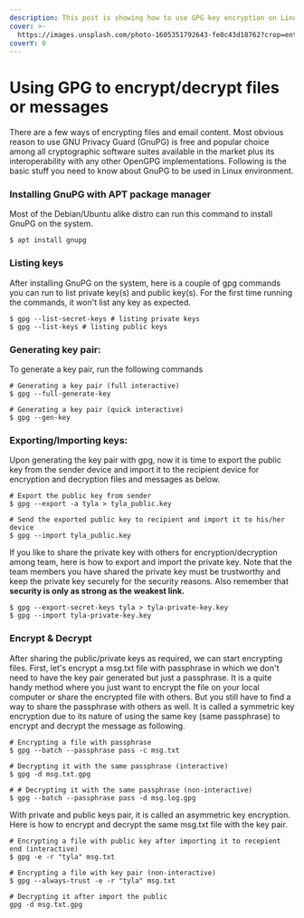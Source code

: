 ```yaml
---
description: This post is showing how to use GPG key encryption on Linux environment.
cover: >-
  https://images.unsplash.com/photo-1605351792643-fe0c43d18762?crop=entropy&cs=srgb&fm=jpg&ixid=M3wxOTcwMjR8MHwxfHNlYXJjaHw0fHxlbmNyeXB0fGVufDB8fHx8MTY5OTE3NzU1OHww&ixlib=rb-4.0.3&q=85
coverY: 0
---
```


# Using GPG to encrypt/decrypt files or messages

There are a few ways of encrypting files and email content. Most obvious reason to use GNU Privacy Guard (GnuPG) is free and popular choice among all cryptographic software suites available in the market plus its interoperability with any other OpenGPG implementations. Following is the basic stuff you need to know about GnuPG to be used in Linux environment.&#x20;

### Installing GnuPG with APT package manager

Most of the Debian/Ubuntu alike distro can run this command to install GnuPG on the system.&#x20;

```
$ apt install gnupg
```

### Listing keys

After installing GnuPG on the system, here is a couple of gpg commands you can run to list private key(s) and public key(s). For the first time running the commands, it won't list any key as expected.&#x20;

```
$ gpg --list-secret-keys # listing private keys
$ gpg --list-keys # listing public keys
```

### Generating key pair:

To generate a key pair, run the following commands

```
# Generating a key pair (full interactive)
$ gpg --full-generate-key 

# Generating a key pair (quick interactive)
$ gpg --gen-key
```

### Exporting/Importing keys:

Upon generating the key pair with gpg, now it is time to export the public key from the sender device and import it to the recipient device for encryption and decryption files and messages as below.

```
# Export the public key from sender
$ gpg --export -a tyla > tyla_public.key 

# Send the exported public key to recipient and import it to his/her device
$ gpg --import tyla_public.key 
```

If you like to share the private key with others for encryption/decryption among team, here is how to export and import the private key. Note that the team members you have shared the private key must be trustworthy and keep the private key securely for the security reasons. Also remember that **security is only as strong as the weakest link.**

```
$ gpg --export-secret-keys tyla > tyla-private-key.key 
$ gpg --import tyla-private-key.key
```

### Encrypt & Decrypt

After sharing the public/private keys as required, we can start encrypting files. First, let's encrypt a msg.txt file with passphrase in which we don't need to have the key pair generated but just a passphrase. It is a quite handy method where you just want to encrypt the file on your local computer or share the encrypted file with others. But you still have to find a way to share the passphrase with others as well. It is called a symmetric key encryption due to its nature of using the same key (same passphrase) to encrypt and decrypt the message as following.

```
# Encrypting a file with passphrase
$ gpg --batch --passphrase pass -c msg.txt 

# Decrypting it with the same passphrase (interactive)
$ gpg -d msg.txt.gpg 

# # Decrypting it with the same passphrase (non-interactive)
$ gpg --batch --passphrase pass -d msg.log.gpg
```

With private and public keys pair, it is called an asymmetric key encryption. Here is how to encrypt and decrypt the same msg.txt file with the key pair.&#x20;

```
# Encrypting a file with public key after importing it to recepient end (interactive)
$ gpg -e -r "tyla" msg.txt

# Encrypting a file with key pair (non-interactive)
$ gpg --always-trust -e -r "tyla" msg.txt

# Decrypting it after import the public 
gpg -d msg.txt.gpg
```
